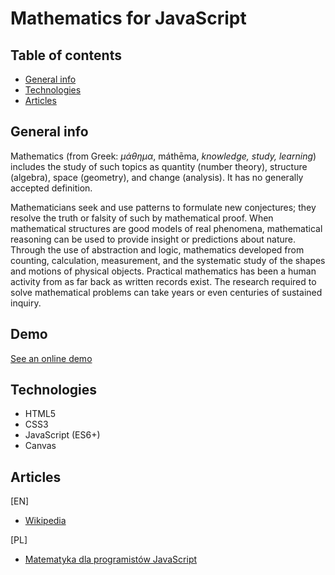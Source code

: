 # Mathematics for JavaScript

## Table of contents

- [General info](#general-info)
- [Technologies](#technologies)
- [Articles](#articles)

## General info

Mathematics (from Greek: *μάθημα*, máthēma, *knowledge, study, learning*) includes the study of such topics as quantity (number theory), structure (algebra), space (geometry), and change (analysis). It has no generally accepted definition.

Mathematicians seek and use patterns to formulate new conjectures; they resolve the truth or falsity of such by mathematical proof. When mathematical structures are good models of real phenomena, mathematical reasoning can be used to provide insight or predictions about nature. Through the use of abstraction and logic, mathematics developed from counting, calculation, measurement, and the systematic study of the shapes and motions of physical objects. Practical mathematics has been a human activity from as far back as written records exist. The research required to solve mathematical problems can take years or even centuries of sustained inquiry.

## Demo

[See an online demo](https://mikulew.github.io/js-random-number-generator/)

## Technologies

- HTML5
- CSS3
- JavaScript (ES6+)
- Canvas

## Articles
[EN]
* [Wikipedia](https://en.wikipedia.org/wiki/Mathematics)

[PL]
* [Matematyka dla programistów JavaScript](https://pdf.helion.pl/matpjs/matpjs.pdf)
